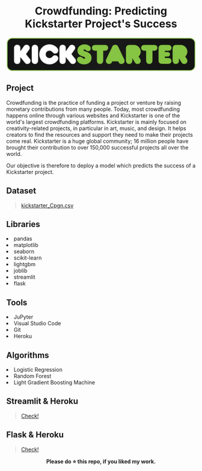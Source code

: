 <div align="center">
  <h1>Crowdfunding: Predicting Kickstarter Project's Success</h1>
</div>

![Logo](https://github.com/rohanstomar11/Technocolabs-MLE-Internship/blob/master/FLASK/static/one.jpeg)

## Project
Crowdfunding is the practice of funding a project or venture by raising monetary contributions from many people. Today, most crowdfunding happens online through various websites and Kickstarter is one of the world's largest crowdfunding platforms. Kickstarter is mainly focused on creativity-related projects, in particular in art, music, and design. It helps creators to find the resources and support they need to make their projects come real. Kickstarter is a huge global community; 16 million people have brought their contribution to over 150,000 successful projects all over the world.

Our objective is therefore to deploy a model which predicts the success of a Kickstarter project.

## Dataset
> [kickstarter_Cpgn.csv](https://github.com/rohanstomar11/Technocolabs-MLE-Internship/blob/master/kickstarter_Cpgn.csv)

## Libraries

<li>pandas</li>
<li>matplotlib</li>
<li>seaborn</li>
<li>scikit-learn</li>
<li>lightgbm</li>
<li>joblib</li>
<li>streamlit</li>
<li>flask</li>

## Tools
<li>JuPyter</li>
<li>Visual Studio Code</li>
<li>Git</li>
<li>Heroku</li>

## Algorithms

<li>Logistic Regression</li>
<li>Random Forest</li>
<li>Light Gradient Boosting Machine</li>

## Streamlit & Heroku
> [Check!](https://kickstarter-project-success.herokuapp.com/)

## Flask & Heroku
> [Check!](https://kickstarter-prediction-project.herokuapp.com/)

<div align="center">
  <b>Please do ⭐ this repo, if you liked my work.</b>
</div>
